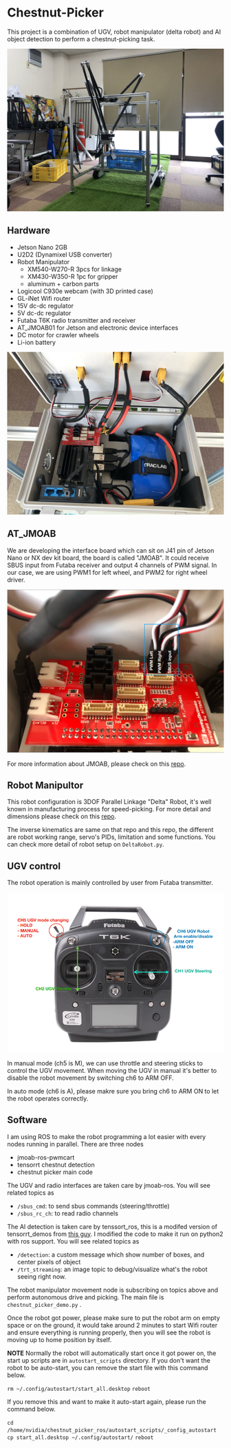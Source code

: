 # Chestnut-Picker

This project is a combination of UGV, robot manipulator (delta robot) and AI object detection to perform a chestnut-picking task. 

![](images/chestnut_pciker.jpeg)

## Hardware
- Jetson Nano 2GB
- U2D2 (Dynamixel USB converter)
- Robot Manipulator
	- XM540-W270-R 3pcs for linkage
	- XM430-W350-R 1pc for gripper
	- aluminum + carbon parts
- Logicool C930e webcam (with 3D printed case)
- GL-iNet Wifi router
- 15V dc-dc regulator
- 5V dc-dc regulator
- Futaba T6K radio transmitter and receiver
- AT_JMOAB01 for Jetson and electronic device interfaces
- DC motor for crawler wheels
- Li-ion battery

![](images/control_box.jpeg)

## AT_JMOAB
We are developing the interface board which can sit on J41 pin of Jetson Nano or NX dev kit board, the board is called "JMOAB". It could receive SBUS input from Futaba receiver and output 4 channels of PWM signal. In our case, we are using PWM1 for left wheel, and PWM2 for right wheel driver.

![](images/jmoab_pin.png)

For more information about JMOAB, please check on this [repo](https://github.com/rasheeddo/jmoab-ros).

## Robot Manipultor

This robot configuration is 3DOF Parallel Linkage "Delta" Robot, it's well known in manufacturing process for speed-picking. For more detail and dimensions please check on this [repo](https://github.com/rasheeddo/The-Delta-Robot-MK2-Cpp).

The inverse kinematics are same on that repo and this repo, the different are robot working range, servo's PIDs, limitation and some functions. You can check more detail of robot setup on `DeltaRobot.py`.


## UGV control

The robot operation is mainly controlled by user from Futaba transmitter.

![](images/futaba_rx.png)

In manual mode (ch5 is M), we can use throttle and steering sticks to control the UGV movement. When moving the UGV in manual it's better to disable the robot movement by switching ch6 to ARM OFF.

In auto mode (ch6 is A), please makre sure you bring ch6 to ARM ON to let the robot operates correctly.


## Software

I am using ROS to make the robot programming a lot easier with every nodes running in parallel. 
There are three nodes
- jmoab-ros-pwmcart
- tensorrt chestnut detection
- chestnut picker main code

The UGV and radio interfaces are taken care by jmoab-ros. You will see related topics as
- `/sbus_cmd`: to send sbus commands (steering/throttle)
- `/sbus_rc_ch`: to read radio channels

The AI detection is taken care by tenssort_ros, this is a modifed version of tensorrt_demos from [this guy](https://github.com/jkjung-avt/tensorrt_demos). I modified the code to make it run on python2 with ros support. You will see related topics as
- `/detection`: a custom message which show number of boxes, and center pixels of object
- `/trt_streaming`: an image topic to debug/visualize what's the robot seeing right now.

The robot manipulator movement node is subscribing on topics above and perform autonomous drive and picking. The main file is `chestnut_picker_demo.py` .

Once the robot got power, please make sure to put the robot arm on empty space or on the ground, it would take around 2 minutes to start Wifi router and ensure everything is running properly, then you will see the robot is moving up to home position by itself.


**NOTE**
Normally the robot will automatically start once it got power on, the start up scripts are in `autostart_scripts` directory. If you don't want the robot to be auto-start, you can remove the start file with this command below.

`rm ~/.config/autostart/start_all.desktop`
`reboot`

If you remove this and want to make it auto-start again, please run the command below.

`cd /home/nvidia/chestnut_picker_ros/autostart_scripts/_config_autostart`
`cp start_all.desktop ~/.config/autostart/`
`reboot`

